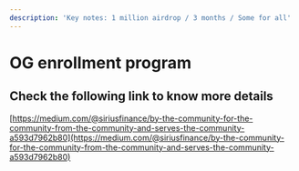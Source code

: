 ```yaml
---
description: 'Key notes: 1 million airdrop / 3 months / Some for all'
---
```


# OG enrollment program

## Check the following link to know more details

[https://medium.com/@siriusfinance/by-the-community-for-the-community-from-the-community-and-serves-the-community-a593d7962b80](https://medium.com/@siriusfinance/by-the-community-for-the-community-from-the-community-and-serves-the-community-a593d7962b80)
